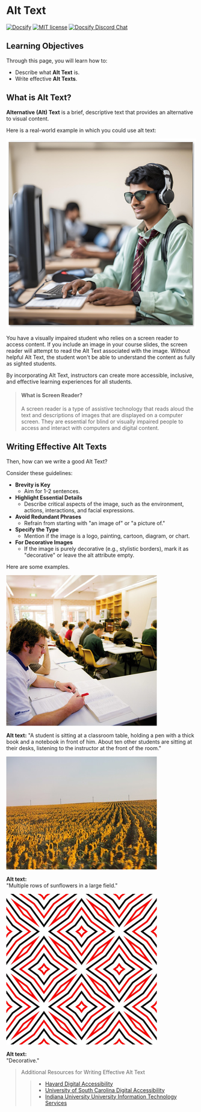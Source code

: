 # Alt Text

[![Docsify](https://img.shields.io/npm/v/docsify?label=docsify)](https://docsify.js.org/)
[![MIT license](https://img.shields.io/badge/License-MIT-blue.svg)](https://github.com/hibbitts-design/docsify-open-course-starter-kit/blob/main/LICENSE)
<a href="https://discord.gg/zT8eS8ZG">
    <img src="https://img.shields.io/badge/chat-on%20discord-7289DA.svg" alt="Docsify Discord Chat" />
</a>

## Learning Objectives
Through this page, you will learn how to: 
  - Describe what **Alt Text** is.
  - Write effective **Alt Texts**.

What is Alt Text?
---

**Alternative (Alt) Text** is a brief, descriptive text that provides an alternative to visual content.

Here is a real-world example in which you could use alt text: 

![a student wearing sunglasses and headphones in the computer lab](images/image-student_using_screen_reader.png)

You have a visually impaired student who relies on a screen reader to access content. If you include an image in your course slides, the screen reader will attempt to read the Alt Text associated with the image. Without helpful Alt Text, the student won't be able to understand the content as fully as sighted students.

By incorporating Alt Text, instructors can create more accessible, inclusive, and effective learning experiences for all students.

> #### What is Screen Reader?
> A screen reader is a type of assistive technology that reads aloud the text and descriptions of images that are displayed on a computer screen.  They are essential for blind or visually impaired people to access and interact with computers and digital content.

Writing Effective Alt Texts
---

Then, how can we write a good Alt Text? 

Consider these guidelines:
- **Brevity is Key**
    - Aim for 1-2 sentences.
- **Highlight Essential Details**
    - Describe critical aspects of the image, such as the environment, actions, interactions, and facial expressions.
- **Avoid Redundant Phrases**
    - Refrain from starting with "an image of" or "a picture of."
- **Specify the Type**
    - Mention if the image is a logo, painting, cartoon, diagram, or chart.
- **For Decorative Images**
    - If the image is purely decorative (e.g., stylistic borders), mark it as "decorative" or leave the alt attribute empty.

Here are some examples.

![A student is sitting at a classroom table, holding a pen with a thick book and a notebook in front of him. About ten other students are sitting at their desks, listening to the instructor at the front of the room.](images/image-students_in_classroom.jpg)

**Alt text:**
"A student is sitting at a classroom table, holding a pen with a thick book and a notebook in front of him. About ten other students are sitting at their desks, listening to the instructor at the front of the room."


![Multiple rows of sunflowers in a large field.](images/image-sunflowers_field.jpg)

**Alt text:**  
"Multiple rows of sunflowers in a large field."


![decorative](images/image-decortaive.jpg) 

**Alt text:**  
"Decorative."

> Additional Resources for Writing Effective Alt Text
>> - [Havard Digital Accessibility](https://accessibility.huit.harvard.edu/describe-content-images)
>> - [University of South Carolina Digital Accessibility](https://sc.edu/about/offices_and_divisions/digital-accessibility/toolbox/best_practices/alternative_text/step-by-step-instructions-alt-text/index.php)
>> - [Indiana University University Information Technology Services](https://kb.iu.edu/d/arwg)  


